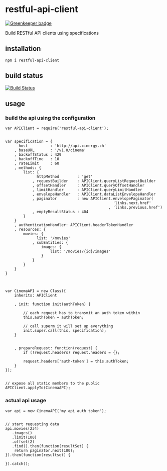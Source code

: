 # restful-api-client

[![Greenkeeper badge](https://badges.greenkeeper.io/eventEmitter/restful-api-client.svg)](https://greenkeeper.io/)

Build RESTful API clients using specifications

## installation

    npm i restful-api-client

## build status

[![Build Status](https://travis-ci.org/eventEmitter/restful-api-client.png?branch=master)](https://travis-ci.org/eventEmitter/restful-api-client)


## usage


### build the api using the configuration


    var APIClient = require('restful-api-client');


    var specification = {
          host          : 'http://api.cinergy.ch'
        , baseURL       : '/v1.0/cinema'
        , backoffStatus : 429
        , backoffTime   : 10
        , rateLimit     : 60
        , methods: {
            list: {
                  httpMethod        : 'get'
                , requestBuilder    : APIClient.queryListRequestBuilder
                , offsetHandler     : APIClient.queryOffsetHandler
                , limitHandler      : APIClient.queryLimitHandler
                , envelopeHandler   : APIClient.dataListEnvelopeHandler
                , paginator         : new APIClient.envelopePaginator(
                                                    'links.next.href'
                                                  , 'links.previous.href')
                , emptyResultStatus : 404
            }
        }
        , authenticationHandler: APIClient.headerTokenHandler
        , resources: {
            movies: {
                  list: '/movies'
                , subEntities: {
                    images: {
                        list: '/movies/{id}/images'
                    }
                }
            }
        }
    }



    var CinemaAPI = new Class({
        inherits: APIClient

        , init: function init(authToken) {

            // each request has to transmit an auth token within
            this.authToken = authToken;

            // call superm it will set up everything
            init.super.call(this, specification);
        }


        , prepareRequest: function(request) {
            if (!request.headers) request.headers = {};

            request.headers['auth-token'] = this.authToken;
        }
    });


    // expose all static members to the public
    APIClient.applyTo(CinemaAPI);



### actual api usage

    var api = new CinemaAPI('my api auth token');


    // start requesting data
    api.movies(234)
       .images()
       .limit(100)
       .offset(2)
       .find().then(function(resultSet) {
        return paginator.next(100);
    }).then(function(resultset) {
       
    }).catch();